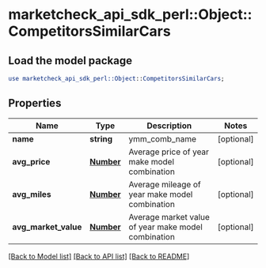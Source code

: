 # marketcheck_api_sdk_perl::Object::CompetitorsSimilarCars

## Load the model package
```perl
use marketcheck_api_sdk_perl::Object::CompetitorsSimilarCars;
```

## Properties
Name | Type | Description | Notes
------------ | ------------- | ------------- | -------------
**name** | **string** | ymm_comb_name | [optional] 
**avg_price** | [**Number**](Number.md) | Average price of year make model combination | [optional] 
**avg_miles** | [**Number**](Number.md) | Average mileage of year make model combination | [optional] 
**avg_market_value** | [**Number**](Number.md) | Average market value of year make model combination | [optional] 

[[Back to Model list]](../README.md#documentation-for-models) [[Back to API list]](../README.md#documentation-for-api-endpoints) [[Back to README]](../README.md)


